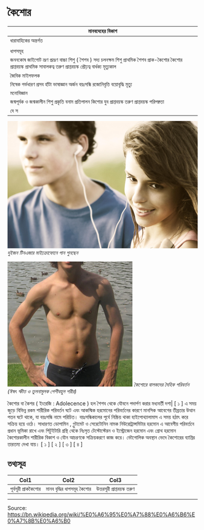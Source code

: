 # কৈশোর

| মানবদেহের বিকাশ |
| --- |
| ধারাবাহিকের অন্তর্গত |
|  |
| ধাপসমূহ |
| জননকোষ জাইগোট ভ্রূণ প্রভ্রূণ বাচ্চা শিশু ( শৈশব ) সদ্য চলনক্ষম শিশু প্রাথমিক শৈশব প্রাক-কৈশোর কৈশোর প্রাপ্তবয়স্ক প্রাথমিক সাবালকত্ব তরুণ প্রাপ্তবয়স্ক প্রৌঢ়ত্ব বার্ধক্য মৃত্যুকাল |
| জৈবিক মাইলফলক |
| নিষেক গর্ভধারণ প্রসব হাঁটা ভাষাজ্ঞান অর্জন বয়ঃসন্ধি রজোনিবৃত্তি বয়োবৃদ্ধি মৃত্যু |
| মনোবিজ্ঞান |
| জন্মপূর্বক ও জন্মকালীন শিশু প্রকৃতি বনাম প্রতিপালন কিশোর যুব প্রাপ্তবয়স্ক তরুণ প্রাপ্তবয়স্ক পরিপক্বতা |
| দে স |

![](../../images/9b5095dd686e585a.jpg)
*দুইজন টিনএজার মাইক্রোফোনে গান শুনছেন*

![](../../images/dcc532f350f2893c.jpg)
*কৈশোরে বালকদের দৈহিক পরিবর্তন (ঈষৎ স্ফীত ও তুলনামুলক পেশীবহুল শরীর)*

কৈশোর বা কৈশর ( ইংরেজি : Adolecence ) হল শৈশব থেকে যৌবনে পদার্পণ করার মধ্যবর্তী দশা| [ ১ ] এ সময় জুড়ে বিভিন্ন রকম শারীরিক পরিবর্তন ঘটে এবং আকস্মিক হরমোনের পরিবর্তনের কারণে মানসিক আবেগের তীব্রতার উত্থান পতন ঘটে থাকে, যা বয়ঃসন্ধি নামে পরিচিত। বয়ঃসন্ধিকালের পূর্বে নিষ্ক্রিয় থাকা হাইপোথ্যালামাস এ সময় হঠাৎ করে সক্রিয় হয়ে ওঠে। সাধারণত ডোপামিন , গ্লুটামেট ও সেরেটোনিন নামক নিউরোট্রান্সমিটার হরমোন এ আবেগীয় পরিবর্তনে প্রধান ভূমিকা রাখে এবং পিটুইটারি গ্রন্থি থেকে নিঃসৃত টেস্টোস্টেরন ও ইস্ট্রোজেন হরমোন এবং গ্রোথ হরমোন কৈশোরকালীন শারীরিক বিকাশ ও যৌন আচরণকে সক্রিয়করণে কাজ করে। ভৌগোলিক অবস্থান ভেদে কৈশোরের ব্যাপ্তির তারতম্য দেখা যায়। [ ১ ] [ ২ ] [ ৩ ] [ ৪ ]

## তথ্যসূত্র

| Col1 | Col2 | Col3 |
| --- | --- | --- |
| পূর্বসূরী প্রাককৈশোর | মানব বৃদ্ধির ধাপসমূহ কৈশোর | উত্তরসূরী প্রাপ্তবয়স্ক তরুণ |

---
Source: https://bn.wikipedia.org/wiki/%E0%A6%95%E0%A7%88%E0%A6%B6%E0%A7%8B%E0%A6%B0
